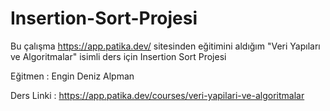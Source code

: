 # Insertion-Sort-Projesi

Bu çalışma https://app.patika.dev/ sitesinden eğitimini aldığım "Veri Yapıları ve Algoritmalar" isimli ders için Insertion Sort Projesi

Eğitmen : Engin Deniz Alpman

Ders Linki : https://app.patika.dev/courses/veri-yapilari-ve-algoritmalar
